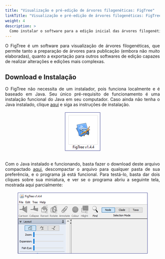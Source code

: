 ```yaml
---
title: "Visualização e pré-edição de árvores filogenéticas: FigTree"
linkTitle: "Visualização e pré-edição de árvores filogenéticas: FigTree"
weight: 4
description: >
  Como instalar o software para a edição inicial das árvores filogenéticas
---
```

<div align="justify">
O FigTree é um software para visualização de árvores filogenéticas, que permite tanto a preparação de árvores para publicação (embora não muito elaboradas), quanto a exportação para outros softwares de edição capazes de realizar alterações e edições mais complexas. 
</div>

## Download e Instalação

<div align="justify">
O FigTree não necessita de um instalador, pois funciona localmente e é baseado em Java. Seu único pré-requisito de funcionamento é uma instalação funcional do Java em seu computador. Caso ainda não tenha o Java instalado, clique <a href="https://www.java.com/pt-BR/download/">aqui</a> e siga as instruções de instalação.
<br><br>
<center>
<img src="https://raw.githubusercontent.com/desirrepetters/cursodefilogenia.ufpr/master/userguide/content/pt-br/docs/download/img/figtree/figtree_1.png" alt="Ícone do FigTree" align="center">
</center>
<br><br>
Com o Java instalado e funcionando, basta fazer o download deste arquivo compactado <a href="https://github.com/rambaut/figtree/releases/download/v1.4.4/FigTree.v1.4.4.zip">aqui</a>, descompactar o arquivo para qualquer pasta de sua preferência, e o programa já está funcional. Para testá-lo, basta dar dois cliques sobre sua miniatura, e ver se o programa abriu a seguinte tela, mostrada aqui parcialmente:
<br><br>
<center>
<img src="https://raw.githubusercontent.com/desirrepetters/cursodefilogenia.ufpr/master/userguide/content/pt-br/docs/download/img/figtree/figtree_2.png" alt="Parte superior da janela do FigTree" align="center">
</center>
<br><br>
</div>

